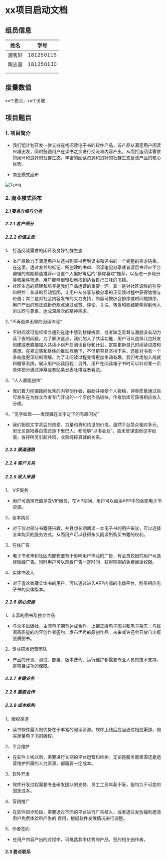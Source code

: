 # xx项目启动文档

## 组员信息

|  姓名  |   学号    |
| :----: | :-------: |
| 浦隽轩 | 181250115 |
| 陶志豪 | 181250130 |
|        |           |
|        |           |

## 度量数值

xx个要点，xx个关联

## 项目题目

### 1. 项目简介

* 我们组计划开发一款支持在线阅读电子书的软件产品。该产品从满足用户阅读兴趣出发，同时鼓励用户在读书之余进行交流和内容产出，从而打造阅读需求的闭环和良好的社群生态。丰富的阅读资源和良好的社群生态是该产品的核心优势。



* 商业模式画布

![1.png](https://i.loli.net/2020/10/07/52conag1RrDIMJ3.png)

### 2. 商业模式画布

#### 2.1 要点介绍与分析

##### 2.2.1 客户细分

##### 2.2.2 价值主张

1、 打造阅读需求的闭环及良好社群生态

- 本产品致力于满足用户从选书到买书再到读书和评书的一个完整的需求链条。在这里，透过友邻的标记、所创建的书单、阅读笔记分享或者读后书评or平台编辑的周期精选推荐or设置个人偏好等后的“猜你喜欢”推荐，以及进一步地分类和条件筛选，用户能够很轻松地找到适合自己口味的书籍。
- 社区生态的搭建和培养是我们产品运营的重要一环。其一是对社区调性的引导和把控：和谐的互动氛围，让用户从分享与被分享的正反馈过程中获得愉悦与价值；其二是对社区内容发布的大力支持，内容可按综合排序或时间轴排序，用户产出的想法或新奇观点通过点赞、评论、关注、转发和收藏能够得到他人的认同与尊重，达成深层次的精神需求。

2、”不再孤单无聊的阅读体验“

- 平时阅读可能经常会遇到在途中感到枯燥搁置，或者缺乏监督与激励没有动力读下去的问题。为了解决这点，我们加入了共读功能，用户可以选择几位好友创建或者直接加入共读小组开启阅读目标和计划，定期更新自己的阅读进度和感想。在紧迫感和群体的推动互勉下，不但更容易坚持下来，还能对书有一个多向度更深刻的理解。为了让阅读过程变得更加生动有趣，我们考虑加入成就和徽章系统，展示用户阅读历程；另外，用户在阅读电子书时可以针对某一页具体部分通过弹幕或者贴条发表吐槽或者看法。

3、“人人都能创作”

- 我们着力挖掘民间优秀的内容创作者，鼓励并接受个人投稿，评审质量通过后可发布在为独立作者专门开设的一个原创作品板块，作者后续可获得相应收入分成。

4、“见字如面——发现藏在文字之下的有趣闪光”

- 我们相信文字背后的热爱、力量和真知灼见的价值。虽然平台受众相对多元，但无论是阳春白雪还是下里巴人，都能够“以书会友”，虽未曾谋面但见字如面，各抒所见引起共鸣，收获纯粹真诚的关系。

##### 2.2.3 渠道通路

##### 2.2.4 客户关系

##### 2.2.5 收入来源

1、 VIP服务

- 用户可选择充值享受VIP服务，在VIP期间，用户可以阅读APP中的全部电子书资源。

2、全本购买

- 对于仅对部分书籍感兴趣，并且想长期阅读一本电子书的用户来说，可以选择全本购买的服务方式。从而用户可以获得永久阅读所购买书籍的权利。

3、在线广告

- 电子书章末和社区内部安置有不影响用户体验的广告，有会员权限的用户可选择隐藏广告。同时用户可以观看广告一定时间，获得短期的免费阅读权限。

4、实体书收入

- 对于喜欢收藏实体书的用户，可以通过进入APP内部的电商平台，购买相应电子书的实体版本。

##### 2.2.6 核心资源

1、丰富的图书及独立作品

- 与众多出版社、主流电子期刊达成合作，上架正版电子图书和电子杂志；与民间高质量的内容创作者签约，发布优秀的原创作品；未来或许还会开放自出版纸质图书。

2、专业研发运营团队

- 产品的开发、测试、部署、版本迭代、运行维护都需要专业人员的技术支持，是项目成功的保障。

##### 2.2.7 关键业务

##### 2.2.8 重要合作

##### 2.2.9 成本结构

1、版权渠道

- 读书软件最大的优势在于丰富的阅读资源。软件上线后应当通过相应渠道，购买足量电子书的版权。

2、平台维护

- 在软件上线以后，需要进行长期的平台运营和维护。无论是服务器资源还是运营维护所需的人力资源，都需要一定成本。

3、软件开发

- 软件开发过程需要专业研发团队的支持，员工工资年薪不等，但均为不可变的固定成本。

4、营销推广

- 在软件起步阶段，需要通过不同的平台进行广告植入，或者通过发放福利邀请用户免费体验所产生的
  费用，根据软件发展情况进行调整。

5、作者签约

- 在用户内容产出的过程中，可挑选其中优秀的产品，签约相关创作者。

#### 2.3 要点联系
